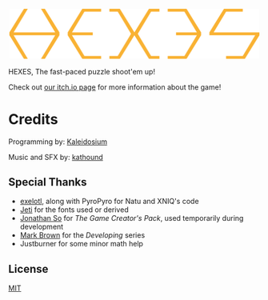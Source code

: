 <p align="center"><img width="500" src=".github/HEXES - Logo.png" alt="HEXES Segments Logo"></p>

HEXES, The fast-paced puzzle shoot'em up!

Check out [our itch.io page](https://kaleidosium.itch.io/hexes) for more information about the game!

# Credits

Programming by: [Kaleidosium](https://github.com/Kaleidosium)

Music and SFX by: [kathound](https://kathrynhathaway.bandcamp.com/)

## Special Thanks

- [exelotl](https://natu.exelo.tl/), along with PyroPyro for Natu and XNIQ's code
- [Jeti](https://fontenddev.com/) for the fonts used or derived
- [Jonathan So](https://jonathan-so.itch.io/creatorpack) for *The Game Creator's Pack*, used temporarily during development
- [Mark Brown](https://www.youtube.com/c/MarkBrownGMT/) for the *Developing* series
- Justburner for some minor math help

## License

[MIT](LICENSE)
